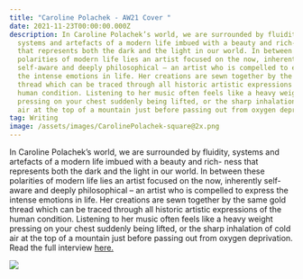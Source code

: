 ```yaml
---
title: "Caroline Polachek - AW21 Cover "
date: 2021-11-23T00:00:00.000Z
description: In Caroline Polachek’s world, we are surrounded by fluidity,
  systems and artefacts of a modern life imbued with a beauty and rich- ness
  that represents both the dark and the light in our world. In between these
  polarities of modern life lies an artist focused on the now, inherently
  self-aware and deeply philosophical – an artist who is compelled to express
  the intense emotions in life. Her creations are sewn together by the same gold
  thread which can be traced through all historic artistic expressions of the
  human condition. Listening to her music often feels like a heavy weight
  pressing on your chest suddenly being lifted, or the sharp inhalation of cold
  air at the top of a mountain just before passing out from oxygen deprivation.
tag: Writing
image: /assets/images/CarolinePolachek-square@2x.png
---
```

In Caroline Polachek’s world, we are surrounded by fluidity, systems and artefacts of a modern life imbued with a beauty and rich- ness that represents both the dark and the light in our world. In between these polarities of modern life lies an artist focused on the now, inherently self-aware and deeply philosophical – an artist who is compelled to express the intense emotions in life. Her creations are sewn together by the same gold thread which can be traced through all historic artistic expressions of the human condition. Listening to her music often feels like a heavy weight pressing on your chest suddenly being lifted, or the sharp inhalation of cold air at the top of a mountain just before passing out from oxygen deprivation. Read the full interview [here.](https://metalmagazine.eu/post/caroline-polachek)

[](https://metalmagazine.eu/post/caroline-polachek)

[](https://metalmagazine.eu/post/caroline-polachek)

![](/assets/images/metal-45-7.jpg)